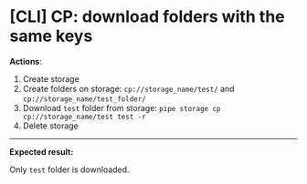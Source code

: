 # [CLI] CP: download folders with the same keys

**Actions**:
1.  Create storage
2.	Create folders on storage: `cp://storage_name/test/` and `cp://storage_name/test_folder/`
3.	Download `test` folder from storage: `pipe storage cp cp://storage_name/test test -r`
4.  Delete storage

***
**Expected result:**

Only `test` folder is downloaded.